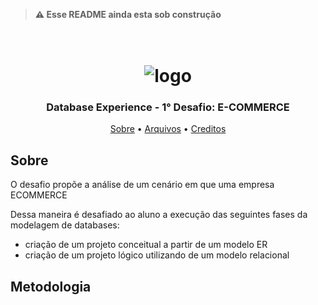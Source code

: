 > <B>⚠️ Esse README ainda esta sob construção</B>

<h1 align="center">
<h1 align="center">
  <br>
  <img src="" alt="logo" >
</h1>

<h3 align="center"> Database Experience - 1° Desafio: E-COMMERCE</h3>

</p>

<p align="center">
  <a href="#sobre">Sobre</a> •
  <a href="#arquivos">Arquivos</a> •
  <a href="#creditos">Creditos</a>

## Sobre 
O desafio propõe a análise de um cenário em que uma empresa ECOMMERCE 
  
Dessa maneira é desafiado ao aluno a execução das seguintes fases da modelagem de databases:
* criação de um projeto conceitual a partir de um modelo ER 
* criação de um projeto lógico utilizando de um modelo relacional

## Metodologia 

## 
